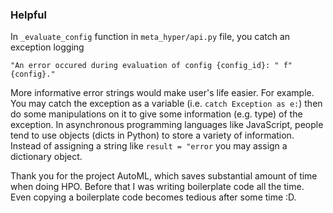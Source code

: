 ### Helpful

In `_evaluate_config` function in `meta_hyper/api.py` file, you catch an exception logging 
```
"An error occured during evaluation of config {config_id}: " f"{config}."
```
More informative error strings would make user's life easier. For example. You may catch the exception as a variable (i.e. `catch Exception as e:`) then do some manipulations on it to give some information (e.g. type) of the exception. In asynchronous programming languages like JavaScript, people tend to use objects (dicts in Python) to store a variety of information. Instead of assigning a string like `result = "error` you may assign a dictionary object.

Thank you for the project AutoML, which saves substantial amount of time when doing HPO. Before that I was writing boilerplate code all the time. Even copying a boilerplate code becomes tedious after some time :D. 